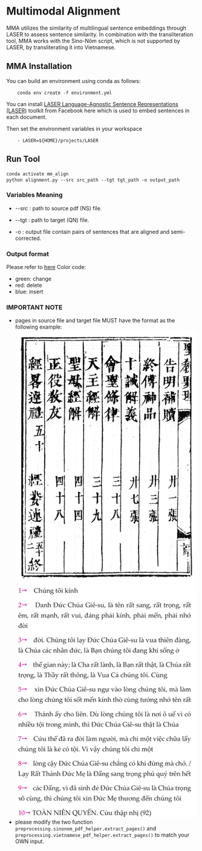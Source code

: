# Multimodal Alignment

MMA utilizes the similarity of multilingual sentence embeddings through LASER to assess sentence similarity. In combination with the transliteration tool, MMA works with the Sino-Nôm script, which is not supported by LASER, by transliterating it into Vietnamese.

## MMA Installation

You can build an environment using conda as follows:

```
    conda env create -f environment.yml
```
You can install [LASER Language-Agnostic Sentence Representations (LASER)](https://github.com/facebookresearch/LASER) toolkit from Facebook here which is used to embed sentences in each document.

Then set the environment variables in your workspace
```
    - LASER=${HOME}/projects/LASER
```

## Run Tool
```
conda activate mm_align
python alignment.py --src src_path --tgt tgt_path -o output_path
```

### Variables Meaning

* --src : path to source pdf (NS) file.

* --tgt : path to target (QN) file.

* -o : output file contain pairs of sentences that are aligned and semi-corrected.

### Output format
Please refer to [here](sample_output.xlsx)
Color code:
* green: change
* red: delete
* blue: insert
### IMPORTANT NOTE
* pages in source file and target file MUST have the format as the following example:
  ![sample_page_sinonom](media/sample_page_sinonom.png) ![sample_page_vietnamese](media/sample_page_vietnamese.png)
* please modify the two function `preprocessing.sinonom_pdf_helper.extract_pages()` and `preprocessing.vietnamese_pdf_helper.extract_pages()` to match your OWN input.

